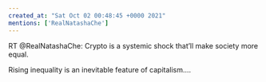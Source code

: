 ```yaml
---
created_at: "Sat Oct 02 00:48:45 +0000 2021"
mentions: ['RealNatashaChe']
---
```


RT @RealNatashaChe: Crypto is a systemic shock that’ll make society more equal.

Rising inequality is an inevitable feature of capitalism.…